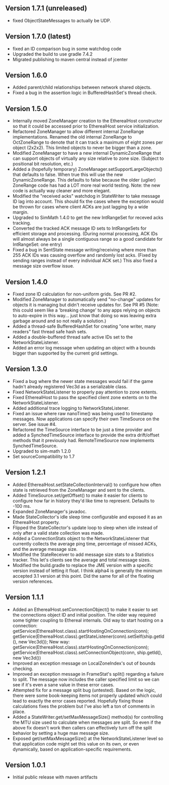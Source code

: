 Version 1.7.1 (unreleased)
--------------
* fixed ObjectStateMessages to actually be UDP.


Version 1.7.0 (latest)
--------------
* fixed an ID comparison bug in some watchdog code
* Upgraded the build to use gradle 7.4.2
* Migrated publishing to maven central instead of jcenter


Version 1.6.0
--------------
* Added parent/child relationships between network shared objects.
* Fixed a bug in the assertion logic in BufferedHashSet's thread check.


Version 1.5.0
--------------
* Internally moved ZoneManager creation to the EtherealHost constructor
    so that it could be accessed prior to EtherealHost service initialization.
* Refactored ZoneManager to allow different internal ZoneRange implementations.
    Renamed the old internal ZoneRange to OctZoneRange to denote that it can
    track a maximum of eight zones per object (2x2x2).  This limited objects
    to never be bigger than a zone.
* Modified ZoneManager to have a new internal DynamicZoneRange that can
    support objects of virtually any size relative to zone size.  (Subject
    to positional bit resolution, etc.)
* Added a (hopefully temporary) ZoneManager.setSupportLargeObjects() that
    defaults to false.  When true this will use the new DynamicZoneRange.
    This defaults to false because the older (uglier) ZoneRange code has
    had a LOT more real world testing.  Note: the new code is actually way
    cleaner and more elegant.
* Modified the "received acks" watchdog in StateWriter to take message ID lag
    into account.  This should fix the cases where the exception would be
    thrown for cases where client ACKs are just lagging by a wide margin.
* Upgraded to SimMath 1.4.0 to get the new IntRangeSet for receved acks tracking.
* Converted the tracked ACK message ID sets to IntRangeSets for efficient storage
    and processing.  (During normal processing, ACK IDs will almost always be
    a single contiguous range so a good candidate for IntRangeSet: one entry)
* Fixed a bug in SentState message writing/receiving where more than 255 ACK
    IDs was causing overflow and randomly lost acks.  (Fixed by sending ranges
    instead of every individual ACK set.)  This also fixed a message size
    overflow issue.


Version 1.4.0
--------------
* Fixed zone ID calculation for non-uniform grids.  See PR #2.
* Modified ZoneManager to automatically send "no-change" updates for
    objects it is managing but didn't receive updates for.  See PR #5
    (Note: this could seem like a 'breaking change' to any apps relying
    on objects to auto-expire in this way... just know that doing so was
    leaving extra garbage around and so not really a solution.)
* Added a thread-safe BufferedHashSet for creating "one writer, many readers"
    fast thread safe hash sets.
* Added a double-buffered thread safe active IDs set to the NetworkStateListener.
* Added an error log message when updating an object with a bounds bigger than
    supported by the current grid settings.


Version 1.3.0
--------------
* Fixed a bug where the newer state messages would fail if the game hadn't
    already registered Vec3d as a serializable class.
* Fixed NetworkStateListener to properly pay attention to zone extents.
* Fixed EtherealHost to pass the specified client zone extents on to the
    NetworkStateListener.
* Added additional trace logging to NetworkStateListener.
* Fixed an issue where raw nanoTime() was being used to timestamp messages.
    Now applications can specify their own TimeSource on the server.
    See issue #4.
* Refactored the TimeSource interface to be just a time provider and added
    a SynchedTimeSource interface to provide the extra drift/offset methods
    that it previously had.  RemoteTimeSource now implements SynchedTimeSource.
* Upgraded to sim-math 1.2.0
* Set sourceCompatibility to 1.7


Version 1.2.1
--------------
* Added EtherealHost.setStateCollectionInterval() to configure how often
    state is retrieved from the ZoneManager and sent to the clients.
* Added TimeSource.set/getOffset() to make it easier for clients to configure
    how far in history they'd like time to represent.  Defaults to -100 ms.
* Expanded ZoneManager's javadoc.
* Made StateCollector's idle sleep time configurable and exposed it as
    an EtherealHost property.
* Flipped the StateCollector's update loop to sleep when idle instead of
    only after a valid state collection was made.
* Added a ConnectionStats object to the NetworkStateListener that currently collects
    the average ping time, percentage of missed ACKs, and the average message size.
* Modified the StateReceiver to add message size stats to a Statistics tracker.  This
    let's clients see the average and total message sizes.
* Modified the build.gradle to replace the JME version with a specific
    version instead of letting it float.  I think alpha4 is generally
    the minimum accepted 3.1 version at this point.
    Did the same for all of the floating version references.


Version 1.1.1
--------------
* Added an EtherealHost.setConnectionObject() to make it easier
    to set the connections object ID and initial position.  The older
    way required some tighter coupling to Ethereal internals.
    Old way to start hosting on a connection:
        getService(EtherealHost.class).startHostingOnConnection(conn);
        getService(EtherealHost.class).getStateListener(conn).setSelf(ship.getId(), new Vec3d());
    New way:
        getService(EtherealHost.class).startHostingOnConnection(conn);
        getService(EtherealHost.class).setConnectionObject(conn, ship.getId(), new Vec3d())
* Improved an exception message on LocalZoneIndex's out of bounds checking.
* Improved an exception message in FrameStat's split() regarding a failure to split.  The message
    now includes the caller specified limit so we can see if it's even a sane value in these
    error cases.
* Attempted fix for a message split bug (untested).  Based on the logic, there were some
    book-keeping items not properly updated which could lead to exactly the error cases
    reported.  Hopefully fixing those calculations fixes the problem but I've also left
    a ton of comments in place.
* Added a StateWriter.get/setMaxMessageSize() method(s) for controlling the MTU size used
    to calculate when messages are split.  So even if the above fix doesn't work then callers
    can effectively turn off the split behavior by setting a huge max message size.
* Exposed get/setMaxMessageSize() at the NetworkStateListener level so that application code
    might set this value on its own, or even dynamically, based on application-specific
    requirements.


Version 1.0.1
--------------
* Initial public release with maven artifacts
